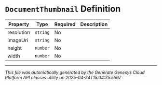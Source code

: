 # `DocumentThumbnail` Definition

| Property | Type | Required | Description |
|----------|------|----------|-------------|
| resolution | `string` | No |  |
| imageUri | `string` | No |  |
| height | `number` | No |  |
| width | `number` | No |  |

---

*This file was automatically generated by the Generate Genesys Cloud Platform API classes utility on 2025-04-24T15:04:25.556Z*